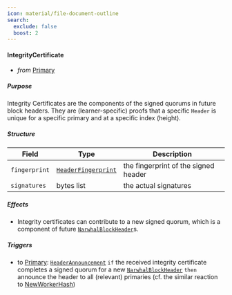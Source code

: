 ```yaml
---
icon: material/file-document-outline
search:
  exclude: false
  boost: 2
---
```


#### IntegrityCertificate

- _from_ [Primary](../primary.md)

##### Purpose

<!-- --8<-- [start:blurb] -->
Integrity Certificates are the components of the signed quorums in future block headers.
They are (learner-specific) proofs that a specific `Header` is unique for a specific primary and at a specific index (height).
<!-- --8<-- [end:blurb] -->

##### Structure

| Field         | Type                                      | Description                          |
|---------------|-------------------------------------------|--------------------------------------|
| `fingerprint` | [`HeaderFingerprint`](#HeaderFingerprint) | the fingerprint of the signed header |
| `signatures`  | bytes list                                | the actual signatures                |

##### Effects

- Integrity certificates can contribute to a new signed quorum,
  which is a component of future [`NarwhalBlockHeader`](../../types/allofthem/index.md#narwhalblockheader)s.

##### Triggers

- to [Primary](../primary.md): [`HeaderAnnouncement`](./header_announcement.md)
  `if` the received integrity certificate completes a signed quorum for a new [`NarwhalBlockHeader`](../../types/allofthem/index.md#narwhalblockheader)
  `then` announce the header to all (relevant) primaries (cf. the similar reaction to [NewWorkerHash](./new-worker_hash.md))
